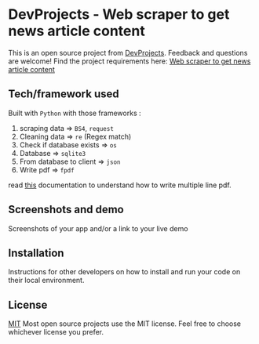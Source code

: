# DevProjects - Web scraper to get news article content

This is an open source project from [DevProjects](http://www.codementor.io/projects). Feedback and questions are welcome!
Find the project requirements here: [Web scraper to get news article content](https://www.codementor.io/projects/tool/web-scraper-to-get-news-article-content-atx32d46qe)

## Tech/framework used
Built with `Python` with those frameworks  :
1. scraping data => `BS4`, `request` 
2. Cleaning data => `re` (Regex match)
3. Check if database exists => `os` 
4. Database => `sqlite3` 
5. From database to client => `json`
6. Write pdf => `fpdf` 

read [this](https://pyfpdf.readthedocs.io/en/latest/Tutorial/index.html#line-breaks-and-colors) documentation to understand how to write multiple line pdf.

## Screenshots and demo
Screenshots of your app and/or a link to your live demo

## Installation
Instructions for other developers on how to install and run your code on their local environment.

## License
[MIT](https://choosealicense.com/licenses/mit/)
Most open source projects use the MIT license. Feel free to choose whichever license you prefer.

